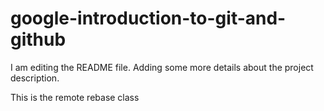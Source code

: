# google-introduction-to-git-and-github
I am editing the README file. Adding some more details about the project description.

This is the remote rebase class
